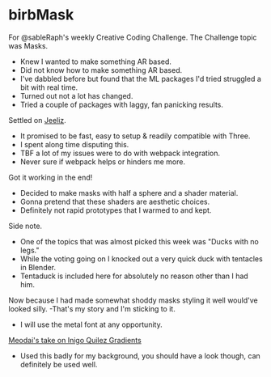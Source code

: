 # birbMask

For @sableRaph's weekly Creative Coding Challenge. The Challenge topic was Masks.

- Knew I wanted to make something AR based.
- Did not know how to make something AR based.
- I've dabbled before but found that the ML packages I'd tried struggled a bit with real time.
- Turned out not a lot has changed.
- Tried a couple of packages with laggy, fan panicking results.

Settled on [Jeeliz](https://github.com/jeeliz/jeelizFaceFilter).
- It promised to be fast, easy to setup & readily compatible with Three.
- I spent along time disputing this.
- TBF a lot of my issues were to do with webpack integration.
- Never sure if webpack helps or hinders me more.

Got it working in the end!
- Decided to make masks with half a sphere and a shader material.
- Gonna pretend that these shaders are aesthetic choices.
- Definitely not rapid prototypes that I warmed to and kept.

Side note.
- One of the topics that was almost picked this week was "Ducks with no legs."
- While the voting going on I knocked out a very quick duck with tentacles in Blender.
- Tentaduck is included here for absolutely no reason other than I had him.


Now because I had made somewhat shoddy masks styling it well would've looked silly.
-That's my story and I'm sticking to it.
- I will use the metal font at any opportunity.


[Meodai's take on Inigo Quilez Gradients](https://codepen.io/meodai/pen/MWEYqEb?editors=0010)
- Used this badly for my background, you should have a look though, can definitely be used well. 
